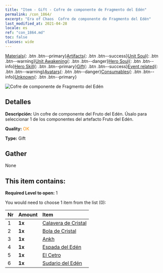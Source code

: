 ```yaml
---
title: "Item - Gift - Cofre de componente de Fragmento del Edén"
permalink: /con_1864/
excerpt: "Era of Chaos  Cofre de componente de Fragmento del Edén"
last_modified_at: 2021-04-28
locale: es
ref: "con_1864.md"
toc: false
classes: wide
---
```

 [Materials](/ItemsES/){: .btn .btn--primary}[Artifacts](/ItemsES/Artifacts/){: .btn .btn--success}[Unit Soul](/ItemsES/UnitSoul/){: .btn .btn--warning}[Unit Awakening](/ItemsES/UnitAwakening/){: .btn .btn--danger}[Hero Soul](/ItemsES/HeroSoul/){: .btn .btn--info}[Hero Skill](/ItemsES/HeroSkill/){: .btn .btn--primary}[Gift](/ItemsES/Gift/){: .btn .btn--success}[Event related](/ItemsES/Events/){: .btn .btn--warning}[Avatars](/ItemsES/Avatars/){: .btn .btn--danger}[Consumables](/ItemsES/Consumables/){: .btn .btn--info}[Unknown](/ItemsES/Unknown/){: .btn .btn--primary}

 ![Cofre de componente de Fragmento del Edén](/images/t/i_907487.png)

## Detalles
 **Descripción:** Un cofre de componente del Fruto del Edén. Úsalo para seleccionar 1 de los componentes del artefacto Fruto del Edén.

 **Quality:** <span style="color: #FF8C00">OK</span>

 **Type:** Gift

## Gather

  None

## This item contains:

 **Required Level to open:** 1

 You would need to choose 1 item from the list (0):

  | Nr | Amount |     Item    |
  |:---|:-------|:------------|
  | 1 |  **1x** | [Calavera de Cristal](/ItemsES/art_182/) |  | 
  | 2 |  **1x** | [Bola de Cristal](/ItemsES/art_183/) |  | 
  | 3 |  **1x** | [Ankh](/ItemsES/art_184/) |  | 
  | 4 |  **1x** | [Espada del Edén](/ItemsES/art_185/) |  | 
  | 5 |  **1x** | [El Cetro](/ItemsES/art_186/) |  | 
  | 6 |  **1x** | [Sudario del Edén](/ItemsES/art_187/) |  | 
